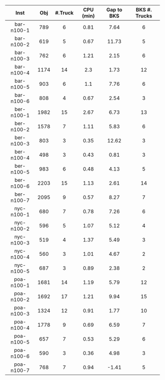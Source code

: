 | Inst   |  Obj     | #.Truck | CPU (min) | Gap to BKS | BKS #. Trucks |
| :----: | :------: | :-----: | :-------: | :--------: | :-----------: |
| bar-n100-1 | 789 | 6 | 0.81 | 7.64 | 6 |
| bar-n100-2 | 619 | 5 | 0.67 | 11.73 | 5 |
| bar-n100-3 | 762 | 6 | 1.21 | 2.15 | 6 |
| bar-n100-4 | 1174 | 14 | 2.3 | 1.73 | 12 |
| bar-n100-5 | 903 | 6 | 1.1 | 7.76 | 6 |
| bar-n100-6 | 808 | 4 | 0.67 | 2.54 | 3 |
| ber-n100-1 | 1982 | 15 | 2.67 | 6.73 | 13 |
| ber-n100-2 | 1578 | 7 | 1.11 | 5.83 | 6 |
| ber-n100-3 | 803 | 3 | 0.35 | 12.62 | 3 |
| ber-n100-4 | 498 | 3 | 0.43 | 0.81 | 3 |
| ber-n100-5 | 983 | 6 | 0.48 | 4.13 | 5 |
| ber-n100-6 | 2203 | 15 | 1.13 | 2.61 | 14 |
| ber-n100-7 | 2095 | 9 | 0.57 | 8.27 | 7 |
| nyc-n100-1 | 680 | 7 | 0.78 | 7.26 | 6 |
| nyc-n100-2 | 596 | 5 | 1.07 | 5.12 | 4 |
| nyc-n100-3 | 519 | 4 | 1.37 | 5.49 | 3 |
| nyc-n100-4 | 560 | 3 | 1.01 | 4.67 | 2 |
| nyc-n100-5 | 687 | 3 | 0.89 | 2.38 | 2 |
| poa-n100-1 | 1681 | 14 | 1.19 | 5.79 | 12 |
| poa-n100-2 | 1692 | 17 | 1.21 | 9.94 | 15 |
| poa-n100-3 | 1324 | 12 | 0.91 | 1.77 | 10 |
| poa-n100-4 | 1778 | 9 | 0.69 | 6.59 | 7 |
| poa-n100-5 | 657 | 7 | 0.53 | 5.29 | 6 |
| poa-n100-6 | 590 | 3 | 0.36 | 4.98 | 3 |
| poa-n100-7 | 768 | 7 | 0.94 | -1.41 | 5 |
